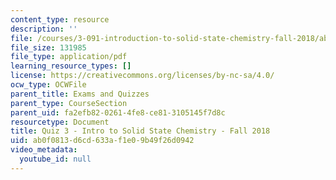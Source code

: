 ```yaml
---
content_type: resource
description: ''
file: /courses/3-091-introduction-to-solid-state-chemistry-fall-2018/ab0f0813d6cd633af1e09b49f26d0942_MIT3_091F18_Q03.pdf
file_size: 131985
file_type: application/pdf
learning_resource_types: []
license: https://creativecommons.org/licenses/by-nc-sa/4.0/
ocw_type: OCWFile
parent_title: Exams and Quizzes
parent_type: CourseSection
parent_uid: fa2efb82-0261-4fe8-ce81-3105145f7d8c
resourcetype: Document
title: Quiz 3 - Intro to Solid State Chemistry - Fall 2018
uid: ab0f0813-d6cd-633a-f1e0-9b49f26d0942
video_metadata:
  youtube_id: null
---
```

